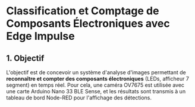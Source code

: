 # Classification et Comptage de Composants Électroniques avec Edge Impulse

## 1. Objectif

L'objectif est de concevoir un système d'analyse d'images permettant de **reconnaître et compter des composants électroniques** (LEDs,  afficheur 7 segment) en temps réel. Pour cela, une caméra OV7675 est utilisée avec une carte Arduino Nano 33 BLE Sense, et les résultats sont transmis à un tableau de bord Node-RED pour l'affichage des détections.
